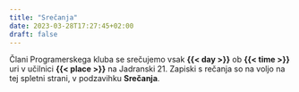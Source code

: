 ```yaml
---
title: "Srečanja"
date: 2023-03-28T17:27:45+02:00
draft: false
---
```


Člani Programerskega kluba se srečujemo vsak **{{< day >}}** ob **{{< time >}}** uri v učilnici **{{< place >}}** na Jadranski 21. Zapiski s rečanja so na voljo na tej spletni strani, v podzavihku **Srečanja**.

